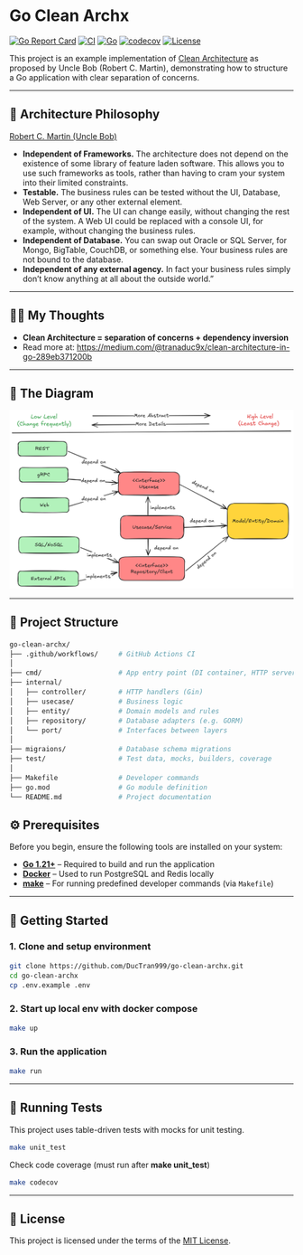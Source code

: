 # Go Clean Archx

[![Go Report Card](https://goreportcard.com/badge/github.com/DucTran999/go-clean-archx)](https://goreportcard.com/report/github.com/DucTran999/go-clean-archx)
[![CI](https://github.com/DucTran999/go-clean-archx/actions/workflows/ci.yml/badge.svg)](https://github.com/DucTran999/go-clean-archx/actions/workflows/ci.yml)
[![Go](https://img.shields.io/badge/Go-1.24.5-blue?logo=go)](https://golang.org)
[![codecov](https://codecov.io/gh/DucTran999/go-clean-archx/branch/master/graph/badge.svg)](https://codecov.io/gh/DucTran999/go-clean-archx)
[![License](https://img.shields.io/github/license/DucTran999/go-clean-archx)](LICENSE)

This project is an example implementation of [Clean Architecture](https://8thlight.com/blog/uncle-bob/2012/08/13/the-clean-architecture.html) as proposed by Uncle Bob (Robert C. Martin), demonstrating how to structure a Go application with clear separation of concerns.

---

## 🧠 Architecture Philosophy

[Robert C. Martin (Uncle Bob)](https://8thlight.com/blog/uncle-bob/2012/08/13/the-clean-architecture.html)

- **Independent of Frameworks.** The architecture does not depend on the existence of some library of feature laden software. This allows you to use such frameworks as tools, rather than having to cram your system into their limited constraints.
- **Testable.** The business rules can be tested without the UI, Database, Web Server, or any other external element.
- **Independent of UI.** The UI can change easily, without changing the rest of the system. A Web UI could be replaced with a console UI, for example, without changing the business rules.
- **Independent of Database.** You can swap out Oracle or SQL Server, for Mongo, BigTable, CouchDB, or something else. Your business rules are not bound to the database.
- **Independent of any external agency.** In fact your business rules simply don’t know anything at all about the outside world.”

---

## 👨‍💻 My Thoughts

- **Clean Architecture = separation of concerns + dependency inversion**
- Read more at: https://medium.com/@tranaduc9x/clean-architecture-in-go-289eb371200b

---

## 🧭 The Diagram

![Clean Architecture Diagram](docs/diagram.png)

---

## 📁 Project Structure

```sh
go-clean-archx/
├── .github/workflows/     # GitHub Actions CI
│
├── cmd/                   # App entry point (DI container, HTTP server)
├── internal/
│   ├── controller/        # HTTP handlers (Gin)
│   ├── usecase/           # Business logic
│   ├── entity/            # Domain models and rules
│   ├── repository/        # Database adapters (e.g. GORM)
│   └── port/              # Interfaces between layers
│
├── migraions/             # Database schema migrations
├── test/                  # Test data, mocks, builders, coverage
│
├── Makefile               # Developer commands
├── go.mod                 # Go module definition
└── README.md              # Project documentation
```

## ⚙️ Prerequisites

Before you begin, ensure the following tools are installed on your system:

- [**Go 1.21+**](https://go.dev/doc/install) – Required to build and run the application
- [**Docker**](https://docs.docker.com/get-docker/) – Used to run PostgreSQL and Redis locally
- [**make**](https://www.gnu.org/software/make/) – For running predefined developer commands (via `Makefile`)

---

## 🚀 Getting Started

### 1. Clone and setup environment

```bash
git clone https://github.com/DucTran999/go-clean-archx.git
cd go-clean-archx
cp .env.example .env
```

### 2. Start up local env with docker compose

```bash
make up
```

### 3. Run the application

```bash
make run
```

---

## 🧪 Running Tests

This project uses table-driven tests with mocks for unit testing.

```bash
make unit_test
```

Check code coverage (must run after **make unit_test**)

```bash
make codecov
```

---

## 📝 License

This project is licensed under the terms of the [MIT License](./LICENSE).
